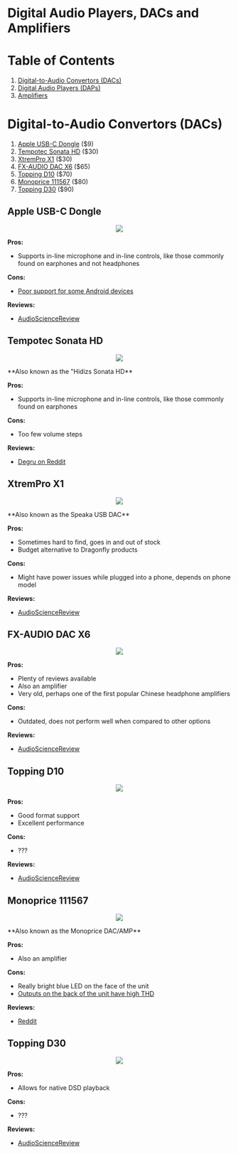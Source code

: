 # Digital Audio Players, DACs and Amplifiers

# Table of Contents
1. [Digital-to-Audio Convertors (DACs)](#digital-to-audio-convertors-(dacs))
2. [Digital Audio Players (DAPs)](#digital-audio-players)
3. [Amplifiers](#amplifiers)

# Digital-to-Audio Convertors (DACs)
1. [Apple USB-C Dongle](#apple-usb-c-dongle) ($9)
2. [Tempotec Sonata HD](#tempotec-sonata-hd) ($30)
3. [XtremPro X1](#xtrempro-x1) ($30)
4. [FX-AUDIO DAC X6](#fx-audio-dac-x6) ($65)
5. [Topping D10](#topping-d10) ($70)
6. [Monoprice 111567](#monoprice-111567) ($80)
7. [Topping D30](#topping-d30) ($90)

## Apple USB-C Dongle
<p style="text-align:center;"><img src="img/audiosources/apple_usb_c_dongle.png"></p>

**Pros:**
- Supports in-line microphone and in-line controls, like those commonly found on earphones and not headphones

**Cons:**
- [Poor support for some Android devices](https://forum.xda-developers.com/mi-a1/how-to/t3917495)

**Reviews:**
- [AudioScienceReview](https://www.audiosciencereview.com/forum/index.php?threads/.5541/)

## Tempotec Sonata HD
<p style="text-align:center;"><img src="img/audiosources/tempotec_sonata_hd.png"></p>
**Also known as the "Hidizs Sonata HD**

**Pros:**
- Supports in-line microphone and in-line controls, like those commonly found on earphones

**Cons:**
- Too few volume steps

**Reviews:**
- [Degru on Reddit](https://www.reddit.com/r/headphones/comments/bwweul/did_someone_say_dongles_tempotechidizs_sonata_hd/eq0w2fr/)

## XtremPro X1
<p style="text-align:center;"><img src="img/audiosources/xtrempro_x1.png"></p>
**Also known as the Speaka USB DAC**

**Pros:**
- Sometimes hard to find, goes in and out of stock
- Budget alternative to Dragonfly products

**Cons:**
- Might have power issues while plugged into a phone, depends on phone model

**Reviews:**
- [AudioScienceReview](https://www.audiosciencereview.com/forum/index.php?threads/.2423/)

## FX-AUDIO DAC X6
<p style="text-align:center;"><img src="img/audiosources/fx_audio_dacx6.png"></p>

**Pros:**
- Plenty of reviews available
- Also an amplifier
- Very old, perhaps one of the first popular Chinese headphone amplifiers 

**Cons:**
- Outdated, does not perform well when compared to other options

**Reviews:**
- [AudioScienceReview](https://www.audiosciencereview.com/forum/index.php?threads/measurement-and-review-of-fx-audio-dac-x6-dac-compared-to-topping-d30-and-fiio-e10k.2097/)

## Topping D10
<p style="text-align:center;"><img src="img/audiosources/topping_d10.png"></p>

**Pros:**
- Good format support
- Excellent performance

**Cons:**
- ???

**Reviews:**
- [AudioScienceReview](https://www.audiosciencereview.com/forum/index.php?threads/review-and-measurements-of-topping-d10-dac.2470/)

## Monoprice 111567
<p style="text-align:center;"><img src="img/audiosources/monoprice_111567.png"></p>
**Also known as the Monoprice DAC/AMP**

**Pros:**
- Also an amplifier

**Cons:**
- Really bright blue LED on the face of the unit
- [Outputs on the back of the unit have high THD](https://www.reddit.com/r/headphones/comments/76f77u/attention_all_monoprice_dacamp_owners/)


**Reviews:**
- [Reddit](https://www.reddit.com/r/headphones/comments/28pae7/monoprice_desktop_amp_review/)

## Topping D30
<p style="text-align:center;"><img src="img/audiosources/topping_d30.png"></p>

**Pros:**
- Allows for native DSD playback

**Cons:**
- ???

**Reviews:**
- [AudioScienceReview](https://www.audiosciencereview.com/forum/index.php?threads/topping-d30-dac-measurement-and-review.2016/)